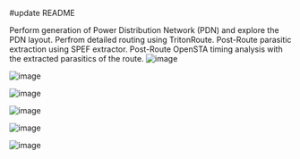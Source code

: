 #update README

Perform generation of Power Distribution Network (PDN) and explore the PDN layout.
Perfrom detailed routing using TritonRoute.
Post-Route parasitic extraction using SPEF extractor.
Post-Route OpenSTA timing analysis with the extracted parasitics of the route.
 ![image](https://github.com/user-attachments/assets/e074b2db-7722-461e-ada9-bef615d3fd60)


![image](https://github.com/user-attachments/assets/1de6a13f-c245-4f7f-903f-c6586fe0846e)


![image](https://github.com/user-attachments/assets/ca60b427-20b8-4cb3-8c0d-60e3c86614f9)


![image](https://github.com/user-attachments/assets/03e749d1-abe5-4f5c-b230-d9d2e1fc8278)


![image](https://github.com/user-attachments/assets/9830ebf0-e7a5-44c4-8030-5df02576490f)



![image](https://github.com/user-attachments/assets/9b2f1a0d-f0dd-4e14-a5eb-8bcc3023ace0)

